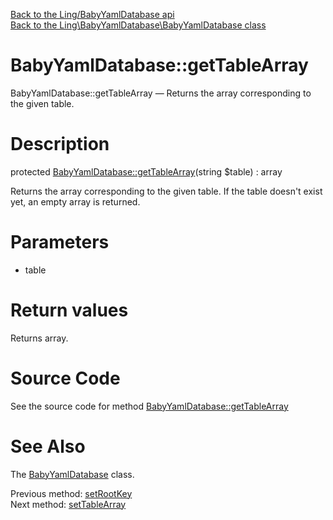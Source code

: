 [Back to the Ling/BabyYamlDatabase api](https://github.com/lingtalfi/BabyYamlDatabase/blob/master/doc/api/Ling/BabyYamlDatabase.md)<br>
[Back to the Ling\BabyYamlDatabase\BabyYamlDatabase class](https://github.com/lingtalfi/BabyYamlDatabase/blob/master/doc/api/Ling/BabyYamlDatabase/BabyYamlDatabase.md)


BabyYamlDatabase::getTableArray
================



BabyYamlDatabase::getTableArray — Returns the array corresponding to the given table.




Description
================


protected [BabyYamlDatabase::getTableArray](https://github.com/lingtalfi/BabyYamlDatabase/blob/master/doc/api/Ling/BabyYamlDatabase/BabyYamlDatabase/getTableArray.md)(string $table) : array




Returns the array corresponding to the given table.
If the table doesn't exist yet, an empty array is returned.




Parameters
================


- table

    


Return values
================

Returns array.








Source Code
===========
See the source code for method [BabyYamlDatabase::getTableArray](https://github.com/lingtalfi/BabyYamlDatabase/blob/master/BabyYamlDatabase.php#L202-L211)


See Also
================

The [BabyYamlDatabase](https://github.com/lingtalfi/BabyYamlDatabase/blob/master/doc/api/Ling/BabyYamlDatabase/BabyYamlDatabase.md) class.

Previous method: [setRootKey](https://github.com/lingtalfi/BabyYamlDatabase/blob/master/doc/api/Ling/BabyYamlDatabase/BabyYamlDatabase/setRootKey.md)<br>Next method: [setTableArray](https://github.com/lingtalfi/BabyYamlDatabase/blob/master/doc/api/Ling/BabyYamlDatabase/BabyYamlDatabase/setTableArray.md)<br>

